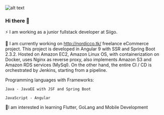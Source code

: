 
![alt text](https://ibrahimbelkhiria.com/wp-content/uploads/2018/08/spring-boot-angular.png)

### Hi there 👋

⚡ I am working as a junior fullstack developer at Siigo.

🔭 I am currently working on http://nordicco.tk/ freelance eCommerce project. This project is developed in Angular 9 with SSR and Spring Boot 2.3.2. Hosted on Amazon EC2, Amazon Linux OS, with containerization on Docker, uses Nginx as reverse proxy, also implements Amazon S3 and Amazon RDS services (MySql). On the other hand, the entire CI / CD is orchestrated by Jenkins, starting from a pipeline.


Programming languages with Frameworks:

    Java - JavaEE with JSF and Spring Boot
    
    JavaScript - Angular 
    
🤔I am interested in learning Flutter, GoLang and Mobile Development


<!--
**DuwanSierra/DuwanSierra** is a ✨ _special_ ✨ repository because its `README.md` (this file) appears on your GitHub profile.

Here are some ideas to get you started:

- 🔭 I’m currently working on ...
- 🌱 I’m currently learning ...
- 👯 I’m looking to collaborate on ...
- 🤔 I’m looking for help with ...
- 💬 Ask me about ...
- 📫 How to reach me: ...
- 😄 Pronouns: ...
- ⚡ Fun fact: ...
-->
